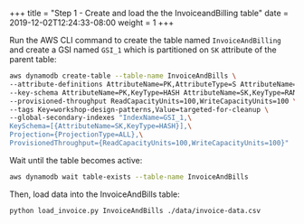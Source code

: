 +++
title = "Step 1 - Create and load the the InvoiceandBilling table"
date = 2019-12-02T12:24:33-08:00
weight = 1
+++


Run the AWS CLI command to create the table named `InvoiceAndBilling` and create a GSI named `GSI_1` which is partitioned on `SK` attribute of the parent table:
```bash
aws dynamodb create-table --table-name InvoiceAndBills \
--attribute-definitions AttributeName=PK,AttributeType=S AttributeName=SK,AttributeType=S \
--key-schema AttributeName=PK,KeyType=HASH AttributeName=SK,KeyType=RANGE \
--provisioned-throughput ReadCapacityUnits=100,WriteCapacityUnits=100 \
--tags Key=workshop-design-patterns,Value=targeted-for-cleanup \
--global-secondary-indexes "IndexName=GSI_1,\
KeySchema=[{AttributeName=SK,KeyType=HASH}],\
Projection={ProjectionType=ALL},\
ProvisionedThroughput={ReadCapacityUnits=100,WriteCapacityUnits=100}"
```
Wait until the table becomes active:
```bash
aws dynamodb wait table-exists --table-name InvoiceAndBills
```

Then, load data into the InvoiceAndBills table:
```bash
python load_invoice.py InvoiceAndBills ./data/invoice-data.csv
```

